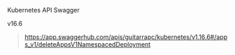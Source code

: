 Kubernetes API Swagger

v16.6

> https://app.swaggerhub.com/apis/guitarrapc/kubernetes/v1.16.6#/apps_v1/deleteAppsV1NamespacedDeployment

